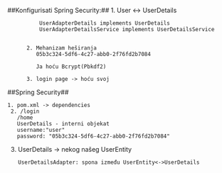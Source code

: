 ##Konfigurisati Spring Security:##
		  1. User <-> UserDetails
		  
		      UserAdapterDetails implements UserDetails 
			  UserAdapterDetailsService implements UserDetailsService
			  
			  
		  2. Mehanizam heširanja
		     05b3c324-5df6-4c27-abb0-2f76fd2b7084
			 
			 Ja hoću Bcrypt(Pbkdf2)
			 
		  3. login page -> hoću svoj

  ##Spring Security##
  
    1. pom.xml -> dependencies 
     2. /login 
	   /home
	   UserDetails - interni objekat
	   username:"user"
	   password: "05b3c324-5df6-4c27-abb0-2f76fd2b7084"
	 
3. UserDetails -> nekog našeg UserEntity 
	   
	   UserDetailsAdapter: spona između UserEntity<->UserDetails
